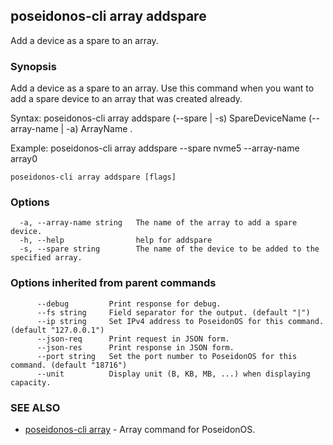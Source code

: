 ## poseidonos-cli array addspare

Add a device as a spare to an array.

### Synopsis


Add a device as a spare to an array. Use this command when you want 
to add a spare device to an array that was created already. 

Syntax:
	poseidonos-cli array addspare (--spare | -s) SpareDeviceName (--array-name | -a) ArrayName .

Example: 
	poseidonos-cli array addspare --spare nvme5 --array-name array0
          

```
poseidonos-cli array addspare [flags]
```

### Options

```
  -a, --array-name string   The name of the array to add a spare device.
  -h, --help                help for addspare
  -s, --spare string        The name of the device to be added to the specified array.
```

### Options inherited from parent commands

```
      --debug         Print response for debug.
      --fs string     Field separator for the output. (default "|")
      --ip string     Set IPv4 address to PoseidonOS for this command. (default "127.0.0.1")
      --json-req      Print request in JSON form.
      --json-res      Print response in JSON form.
      --port string   Set the port number to PoseidonOS for this command. (default "18716")
      --unit          Display unit (B, KB, MB, ...) when displaying capacity.
```

### SEE ALSO

* [poseidonos-cli array](poseidonos-cli_array.md)	 - Array command for PoseidonOS.

